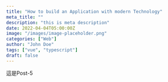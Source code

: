 ```yaml
---
title: "How to build an Application with modern Technology"
meta_title: ""
description: "this is meta description"
date: 2022-04-04T05:00:00Z
image: "/images/image-placeholder.png"
categories: ["Web"]
author: "John Doe"
tags: ["vue", "typescript"]
draft: false
---
```


這是Post-5